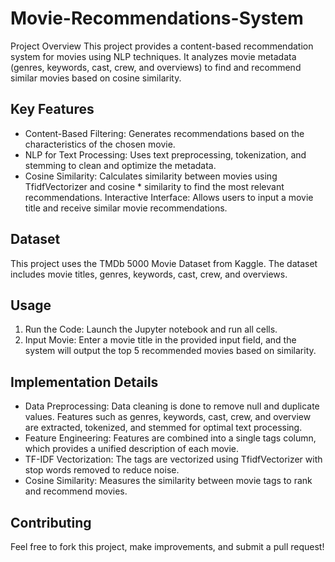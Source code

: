 # Movie-Recommendations-System

Project Overview
This project provides a content-based recommendation system for movies using NLP techniques. It analyzes movie metadata (genres, keywords, cast, crew, and overviews) to find and recommend similar movies based on cosine similarity.

## Key Features
* Content-Based Filtering: Generates recommendations based on the characteristics of the chosen movie.
* NLP for Text Processing: Uses text preprocessing, tokenization, and stemming to clean and optimize the metadata.
* Cosine Similarity: Calculates similarity between movies using TfidfVectorizer and cosine * similarity to find the most relevant recommendations.
Interactive Interface: Allows users to input a movie title and receive similar movie recommendations.


## Dataset
This project uses the TMDb 5000 Movie Dataset from Kaggle. The dataset includes movie titles, genres, keywords, cast, crew, and overviews.


## Usage
1. Run the Code: Launch the Jupyter notebook and run all cells.
2. Input Movie: Enter a movie title in the provided input field, and the system will output the top 5 recommended movies based on similarity.


## Implementation Details

* Data Preprocessing: Data cleaning is done to remove null and duplicate values. Features such as genres, keywords, cast, crew, and overview are extracted, tokenized, and stemmed for optimal text processing.
* Feature Engineering: Features are combined into a single tags column, which provides a unified description of each movie.
* TF-IDF Vectorization: The tags are vectorized using TfidfVectorizer with stop words removed to reduce noise.
* Cosine Similarity: Measures the similarity between movie tags to rank and recommend movies.


## Contributing
Feel free to fork this project, make improvements, and submit a pull request!
